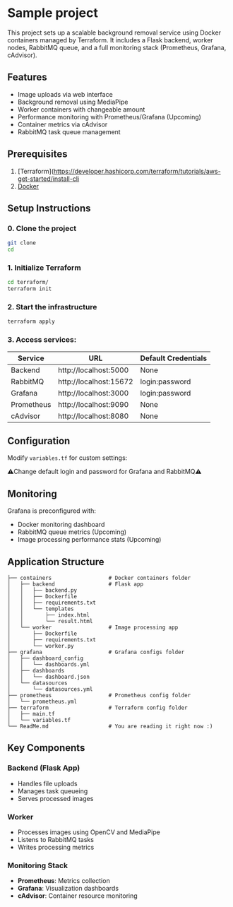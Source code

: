 # Sample project

This project sets up a scalable background removal service using Docker containers managed by Terraform. It includes a Flask backend, worker nodes, RabbitMQ queue, and a full monitoring stack (Prometheus, Grafana, cAdvisor).

## Features
- Image uploads via web interface
- Background removal using MediaPipe
- Worker containers with changeable amount 
- Performance monitoring with Prometheus/Grafana (Upcoming)
- Container metrics via cAdvisor
- RabbitMQ task queue management

## Prerequisites
1. [Terraform](https://developer.hashicorp.com/terraform/tutorials/aws-get-started/install-cli
2. [Docker](https://docs.docker.com/get-docker/)

## Setup Instructions
### 0. Clone the project 
```bash
git clone 
cd 
```
### 1. Initialize Terraform

```bash
cd terraform/
terraform init
```

### 2. Start the infrastructure
```bash
terraform apply
```

### 3. Access services:
| Service      | URL                          | Default Credentials     |
|--------------|------------------------------|-------------------------|
| Backend      | http://localhost:5000        | None                    |
| RabbitMQ     | http://localhost:15672       | login:password          |
| Grafana      | http://localhost:3000        | login:password          |
| Prometheus   | http://localhost:9090        | None                    |
| cAdvisor     | http://localhost:8080        | None                    |

## Configuration
Modify `variables.tf` for custom settings:

⚠️Change default login and password for Grafana and RabbitMQ⚠️

## Monitoring
Grafana is preconfigured with:
   - Docker monitoring dashboard
   - RabbitMQ queue metrics (Upcoming)
   - Image processing performance stats (Upcoming)

## Application Structure
```
├── containers                  # Docker containers folder
│   ├── backend                 # Flask app
│   │   ├── backend.py
│   │   ├── Dockerfile
│   │   ├── requirements.txt
│   │   └── templates
│   │       ├── index.html
│   │       └── result.html
│   └── worker                  # Image processing app
│       ├── Dockerfile
│       ├── requirements.txt
│       └── worker.py
├── grafana                     # Grafana configs folder
│   ├── dashboard_config
│   │   └── dashboards.yml
│   ├── dashboards
│   │   └── dashboard.json
│   └── datasources
│       └── datasources.yml
├── prometheus                  # Prometheus config folder
│   └── prometheus.yml                   
├── terraform                   # Terraform config folder
│   ├── main.tf
│   └── variables.tf
└── ReadMe.md                   # You are reading it right now :)
```

## Key Components
### Backend (Flask App)
- Handles file uploads
- Manages task queueing
- Serves processed images

### Worker
- Processes images using OpenCV and MediaPipe
- Listens to RabbitMQ tasks
- Writes processing metrics

### Monitoring Stack
- **Prometheus**: Metrics collection
- **Grafana**: Visualization dashboards
- **cAdvisor**: Container resource monitoring

